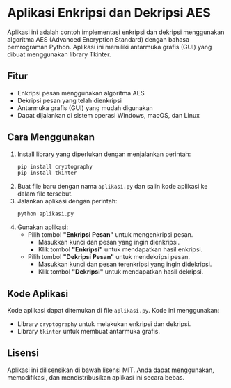 # Aplikasi Enkripsi dan Dekripsi AES

Aplikasi ini adalah contoh implementasi enkripsi dan dekripsi menggunakan algoritma AES (Advanced Encryption Standard) dengan bahasa pemrograman Python. Aplikasi ini memiliki antarmuka grafis (GUI) yang dibuat menggunakan library Tkinter.

## Fitur

- Enkripsi pesan menggunakan algoritma AES
- Dekripsi pesan yang telah dienkripsi
- Antarmuka grafis (GUI) yang mudah digunakan
- Dapat dijalankan di sistem operasi Windows, macOS, dan Linux

## Cara Menggunakan

1. Install library yang diperlukan dengan menjalankan perintah:
   ```bash
   pip install cryptography
   pip install tkinter
   ```
2. Buat file baru dengan nama `aplikasi.py` dan salin kode aplikasi ke dalam file tersebut.
3. Jalankan aplikasi dengan perintah:
   ```bash
   python aplikasi.py
   ```
4. Gunakan aplikasi:
   - Pilih tombol **"Enkripsi Pesan"** untuk mengenkripsi pesan.
     - Masukkan kunci dan pesan yang ingin dienkripsi.
     - Klik tombol **"Enkripsi"** untuk mendapatkan hasil enkripsi.
   - Pilih tombol **"Dekripsi Pesan"** untuk mendekripsi pesan.
     - Masukkan kunci dan pesan terenkripsi yang ingin didekripsi.
     - Klik tombol **"Dekripsi"** untuk mendapatkan hasil dekripsi.

## Kode Aplikasi

Kode aplikasi dapat ditemukan di file `aplikasi.py`. Kode ini menggunakan:
- Library `cryptography` untuk melakukan enkripsi dan dekripsi.
- Library `tkinter` untuk membuat antarmuka grafis.

## Lisensi

Aplikasi ini dilisensikan di bawah lisensi MIT. Anda dapat menggunakan, memodifikasi, dan mendistribusikan aplikasi ini secara bebas.
